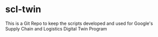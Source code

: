 # scl-twin
This is a Git Repo to keep the scripts developed and used for Google's Supply Chain and Logistics Digital Twin Program
